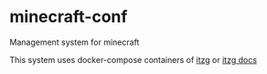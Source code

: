 # minecraft-conf
Management system for minecraft

This system uses docker-compose containers of [itzg](https://github.com/itzg/docker-minecraft-server "https://github.com/itzg/docker-minecraft-server") or [itzg docs](https://docker-minecraft-server.readthedocs.io/en/latest/ "https://docker-minecraft-server.readthedocs.io/en/latest/")